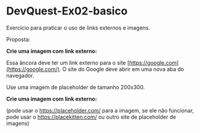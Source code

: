 # DevQuest-Ex02-basico
Exercício para praticar o uso de links externos e imagens.

Proposta:

**Crie uma imagem com link externo:**

Essa âncora deve ter um link externo para o site [https://google.com](https://google.com/). O site do Google deve abrir em uma nova aba do navegador.

Use uma imagem de placeholder de tamanho 200x300.

**Crie uma imagem com link externo:**

(pode usar o https://placeholder.com/ para a imagem, se ele não funcionar, pode usar o
https://placekitten.com/ ou outro site de placeholder de imagens)

